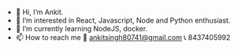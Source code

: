 - 👋 Hi, I’m Ankit.
- 👀 I’m interested in React, Javascript, Node and Python enthusiast.
- 🌱 I’m currently learning NodeJS, docker.
- 📫 How to reach me  📧 ankitsingh80741@gmail.com 📞 8437405992

<!---
godspeed-7/godspeed-7 is a ✨ special ✨ repository because its `README.md` (this file) appears on your GitHub profile.
You can click the Preview link to take a look at your changes.
--->
